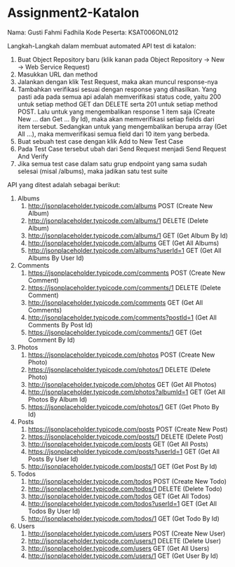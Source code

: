 # Assignment2-Katalon

Nama: Gusti Fahmi Fadhila
Kode Peserta: KSAT006ONL012

Langkah-Langkah dalam membuat automated API test di katalon:
1. Buat Object Repository baru (klik kanan pada Object Repository -> New -> Web Service Request)
2. Masukkan URL dan method
3. Jalankan dengan klik Test Request, maka akan muncul response-nya
4. Tambahkan verifikasi sesuai dengan response yang dihasilkan. Yang pasti ada pada semua api adalah memverifikasi status code, yaitu 200 untuk setiap method GET dan DELETE serta 201 untuk setiap method POST. Lalu untuk yang mengembalikan response 1 item saja (Create New ... dan Get ... By Id), maka akan memverifikasi setiap fields dari item tersebut. Sedangkan untuk yang mengembalikan berupa array (Get All ...), maka memverifikasi semua field dari 10 item yang berbeda.
5. Buat sebuah test case dengan klik Add to New Test Case
6. Pada Test Case tersebut ubah dari Send Request menjadi Send Request And Verify
7. Jika semua test case dalam satu grup endpoint yang sama sudah selesai (misal /albums), maka jadikan satu test suite

API yang ditest adalah sebagai berikut:
1. Albums
   1) http://jsonplaceholder.typicode.com/albums POST (Create New Album)
   2) http://jsonplaceholder.typicode.com/albums/1 DELETE (Delete Album)
   3) http://jsonplaceholder.typicode.com/albums/1 GET (Get Album By Id)
   4) http://jsonplaceholder.typicode.com/albums GET (Get All Albums)
   5) http://jsonplaceholder.typicode.com/albums?userId=1 GET (Get All Albums By User Id)
2. Comments
   1) https://jsonplaceholder.typicode.com/comments POST (Create New Comment)
   2) https://jsonplaceholder.typicode.com/comments/1 DELETE (Delete Comment)
   3) http://jsonplaceholder.typicode.com/comments GET (Get All Comments)
   4) http://jsonplaceholder.typicode.com/comments?postId=1 (Get All Comments By Post Id)
   5) https://jsonplaceholder.typicode.com/comments/1 GET (Get Comment By Id)
3. Photos
   1) https://jsonplaceholder.typicode.com/photos POST (Create New Photo)
   2) https://jsonplaceholder.typicode.com/photos/1 DELETE (Delete Photo)
   3) http://jsonplaceholder.typicode.com/photos GET (Get All Photos)
   4) http://jsonplaceholder.typicode.com/photos?albumId=1 GET (Get All Photos By Album Id)
   5) https://jsonplaceholder.typicode.com/photos/1 GET (Get Photo By Id)
4. Posts
   1) https://jsonplaceholder.typicode.com/posts POST (Create New Post)
   2) https://jsonplaceholder.typicode.com/posts/1 DELETE (Delete Post)
   3) http://jsonplaceholder.typicode.com/posts GET (Get All Posts)
   4) https://jsonplaceholder.typicode.com/posts?userId=1 GET (Get All Posts By User Id)
   5) http://jsonplaceholder.typicode.com/posts/1 GET (Get Post By Id)
5. Todos
   1) http://jsonplaceholder.typicode.com/todos POST (Create New Todo)
   2) http://jsonplaceholder.typicode.com/todos/1 DELETE (Delete Todo)
   3) http://jsonplaceholder.typicode.com/todos GET (Get All Todos)
   4) http://jsonplaceholder.typicode.com/todos?userId=1 GET (Get All Todos By User Id)
   5) http://jsonplaceholder.typicode.com/todos/1 GET (Get Todo By Id)
6. Users
   1) http://jsonplaceholder.typicode.com/users POST (Create New User)
   2) http://jsonplaceholder.typicode.com/users/1 DELETE (Delete User)
   3) http://jsonplaceholder.typicode.com/users GET (Get All Users)
   4) http://jsonplaceholder.typicode.com/users/1 GET (Get User By Id)